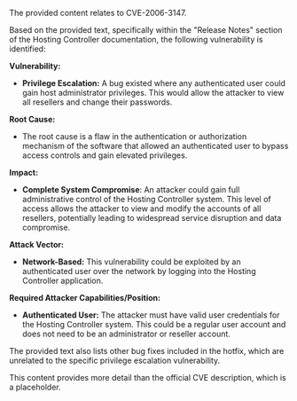 The provided content relates to CVE-2006-3147.

Based on the provided text, specifically within the "Release Notes" section of the Hosting Controller documentation, the following vulnerability is identified:

**Vulnerability:**

*   **Privilege Escalation:** A bug existed where any authenticated user could gain host administrator privileges. This would allow the attacker to view all resellers and change their passwords.

**Root Cause:**

*   The root cause is a flaw in the authentication or authorization mechanism of the software that allowed an authenticated user to bypass access controls and gain elevated privileges.

**Impact:**

*   **Complete System Compromise**: An attacker could gain full administrative control of the Hosting Controller system. This level of access allows the attacker to view and modify the accounts of all resellers, potentially leading to widespread service disruption and data compromise.

**Attack Vector:**

*   **Network-Based:** This vulnerability could be exploited by an authenticated user over the network by logging into the Hosting Controller application.

**Required Attacker Capabilities/Position:**

*   **Authenticated User:** The attacker must have valid user credentials for the Hosting Controller system. This could be a regular user account and does not need to be an administrator or reseller account.

The provided text also lists other bug fixes included in the hotfix, which are unrelated to the specific privilege escalation vulnerability.

This content provides more detail than the official CVE description, which is a placeholder.